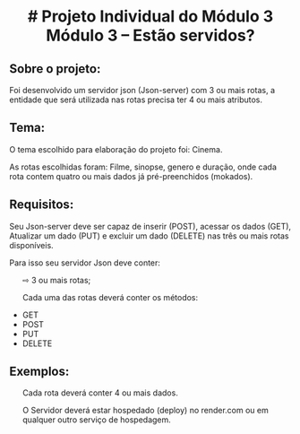 <h1 align="center"># Projeto Individual do Módulo 3 Módulo 3 – Estão servidos?</h1>


<h2>Sobre o projeto:</h2>
<p>Foi desenvolvido um servidor json (Json-server) com 3 ou mais rotas, a entidade que será utilizada nas rotas precisa ter 4 ou mais atributos.</p>

<h2>Tema:</h2>
<p>O tema escolhido para elaboração do projeto foi: Cinema.</p>
<p>As rotas escolhidas foram: Filme, sinopse, genero e duração, onde cada rota contem quatro ou mais dados já pré-preenchidos (mokados).</p>

<h2>Requisitos:</h2>
<p>Seu Json-server deve ser capaz de inserir (POST), acessar os dados (GET), Atualizar um dado (PUT) e excluir um dado (DELETE) nas três ou mais rotas disponíveis.</p>
<p>Para isso seu servidor Json deve conter:</p>
<ol>⇨ 3 ou mais rotas;</ol>
<ol>Cada uma das rotas deverá conter os métodos:</ol>
<ul>
<li>GET</li>
<li>POST</li>
<li>PUT</li>
<li>DELETE</li>
</ul>

<h2>Exemplos:</h2>


<ol>Cada rota deverá conter 4 ou mais dados.</ol>
<ol>O Servidor deverá estar hospedado (deploy) no render.com ou em qualquer outro serviço de hospedagem.</ol>
